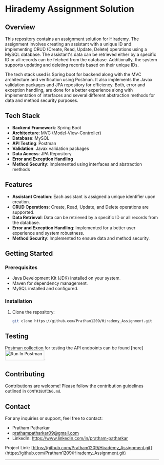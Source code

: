 # Hirademy Assignment Solution

## Overview
This repository contains an assignment solution for Hirademy. The assignment involves creating an assistant with a unique ID and implementing CRUD (Create, Read, Update, Delete) operations using a MySQL database. The assistant's data can be retrieved either by a specific ID or all records can be fetched from the database. Additionally, the system supports updating and deleting records based on their unique IDs.

The tech stack used is Spring boot for backend along with the MVC architecture and verification using Postman.
It also implements the Javax validation packages and JPA repository for efficiency. 
Both, error and exception handling, are done for a better experience along with implementation of interfaces and several different abstraction methods for data and method security purposes.

## Tech Stack
- **Backend Framework**: Spring Boot
- **Architecture**: MVC (Model-View-Controller)
- **Database**: MySQL
- **API Testing**: Postman
- **Validation**: Javax validation packages
- **Data Access**: JPA Repository
- **Error and Exception Handling**
- **Method Security**: Implemented using interfaces and abstraction methods

## Features
- **Assistant Creation**: Each assistant is assigned a unique identifier upon creation.
- **CRUD Operations**: Create, Read, Update, and Delete operations are supported.
- **Data Retrieval**: Data can be retrieved by a specific ID or all records from the database.
- **Error and Exception Handling**: Implemented for a better user experience and system robustness.
- **Method Security**: Implemented to ensure data and method security.

## Getting Started
### Prerequisites
- Java Development Kit (JDK) installed on your system.
- Maven for dependency management.
- MySQL installed and configured.

### Installation
1. Clone the repository:
   ```sh
   git clone https://github.com/Pratham1209/Hirademy_Assignment.git
   ```

## Testing
Postman collection for testing the API endpoints can be found [here][<img src="https://run.pstmn.io/button.svg" alt="Run In Postman" style="width: 128px; height: 32px;">](https://app.getpostman.com/run-collection/33785306-f00bd128-81ac-47a6-8f6b-fd087b86205b?action=collection%2Ffork&source=rip_markdown&collection-url=entityId%3D33785306-f00bd128-81ac-47a6-8f6b-fd087b86205b%26entityType%3Dcollection%26workspaceId%3Dc774a886-e84a-448e-bb79-647c8372343e).

## Contributing
Contributions are welcome! Please follow the contribution guidelines outlined in `CONTRIBUTING.md`.

## Contact
For any inquiries or support, feel free to contact:
- Pratham Patharkar
- prathampatharkar09@gmail.com
- LinkedIn: https://www.linkedin.com/in/pratham-patharkar

Project Link: [https://github.com/Pratham1209/Hirademy_Assignment.git](https://github.com/Pratham1209/Hirademy_Assignment.git)

---
